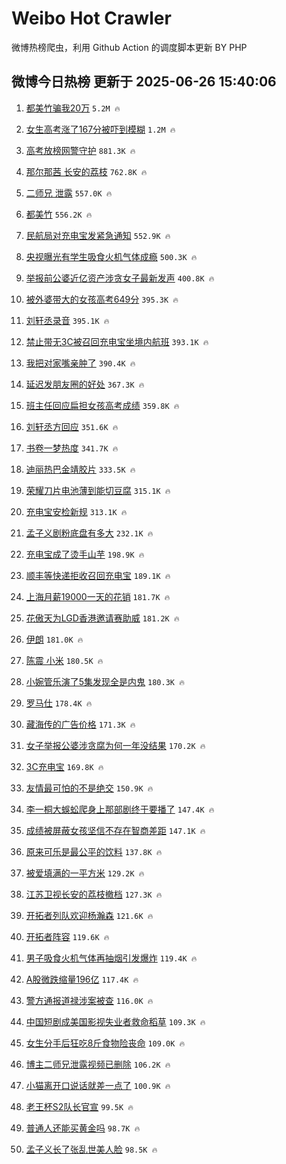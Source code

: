 # Weibo Hot Crawler 



微博热榜爬虫，利用 Github Action 的调度脚本更新 BY PHP 


## 微博今日热榜 更新于 2025-06-26 15:40:06 
1. [都美竹骗我20万](https://s.weibo.com/weibo?q=%E9%83%BD%E7%BE%8E%E7%AB%B9%E9%AA%97%E6%88%9120%E4%B8%87&t=31&band_rank=1&Refer=top) `5.2M 🔥` 

1. [女生高考涨了167分被吓到模糊](https://s.weibo.com/weibo?q=%23%E5%A5%B3%E7%94%9F%E9%AB%98%E8%80%83%E6%B6%A8%E4%BA%86167%E5%88%86%E8%A2%AB%E5%90%93%E5%88%B0%E6%A8%A1%E7%B3%8A%23&t=31&band_rank=2&Refer=top) `1.2M 🔥` 

1. [高考放榜网警守护](https://s.weibo.com/weibo?q=%23%E9%AB%98%E8%80%83%E6%94%BE%E6%A6%9C%E7%BD%91%E8%AD%A6%E5%AE%88%E6%8A%A4%23&t=31&band_rank=3&Refer=top) `881.3K 🔥` 

1. [那尔那茜 长安的荔枝](https://s.weibo.com/weibo?q=%E9%82%A3%E5%B0%94%E9%82%A3%E8%8C%9C%20%E9%95%BF%E5%AE%89%E7%9A%84%E8%8D%94%E6%9E%9D&t=31&band_rank=4&Refer=top) `762.8K 🔥` 

1. [二师兄 泄露](https://s.weibo.com/weibo?q=%E4%BA%8C%E5%B8%88%E5%85%84%20%E6%B3%84%E9%9C%B2&t=31&band_rank=5&Refer=top) `557.0K 🔥` 

1. [都美竹](https://s.weibo.com/weibo?q=%E9%83%BD%E7%BE%8E%E7%AB%B9&t=31&band_rank=6&Refer=top) `556.2K 🔥` 

1. [民航局对充电宝发紧急通知](https://s.weibo.com/weibo?q=%23%E6%B0%91%E8%88%AA%E5%B1%80%E5%AF%B9%E5%85%85%E7%94%B5%E5%AE%9D%E5%8F%91%E7%B4%A7%E6%80%A5%E9%80%9A%E7%9F%A5%23&t=31&band_rank=7&Refer=top) `552.9K 🔥` 

1. [央视曝光有学生吸食火机气体成瘾](https://s.weibo.com/weibo?q=%23%E5%A4%AE%E8%A7%86%E6%9B%9D%E5%85%89%E6%9C%89%E5%AD%A6%E7%94%9F%E5%90%B8%E9%A3%9F%E7%81%AB%E6%9C%BA%E6%B0%94%E4%BD%93%E6%88%90%E7%98%BE%23&t=31&band_rank=8&Refer=top) `500.3K 🔥` 

1. [举报前公婆近亿资产涉贪女子最新发声](https://s.weibo.com/weibo?q=%23%E4%B8%BE%E6%8A%A5%E5%89%8D%E5%85%AC%E5%A9%86%E8%BF%91%E4%BA%BF%E8%B5%84%E4%BA%A7%E6%B6%89%E8%B4%AA%E5%A5%B3%E5%AD%90%E6%9C%80%E6%96%B0%E5%8F%91%E5%A3%B0%23&t=31&band_rank=9&Refer=top) `400.8K 🔥` 

1. [被外婆带大的女孩高考649分](https://s.weibo.com/weibo?q=%23%E8%A2%AB%E5%A4%96%E5%A9%86%E5%B8%A6%E5%A4%A7%E7%9A%84%E5%A5%B3%E5%AD%A9%E9%AB%98%E8%80%83649%E5%88%86%23&t=31&band_rank=10&Refer=top) `395.3K 🔥` 

1. [刘轩丞录音](https://s.weibo.com/weibo?q=%23%E5%88%98%E8%BD%A9%E4%B8%9E%E5%BD%95%E9%9F%B3%23&t=31&band_rank=11&Refer=top) `395.1K 🔥` 

1. [禁止带无3C被召回充电宝坐境内航班](https://s.weibo.com/weibo?q=%23%E7%A6%81%E6%AD%A2%E5%B8%A6%E6%97%A03C%E8%A2%AB%E5%8F%AC%E5%9B%9E%E5%85%85%E7%94%B5%E5%AE%9D%E5%9D%90%E5%A2%83%E5%86%85%E8%88%AA%E7%8F%AD%23&t=31&band_rank=12&Refer=top) `393.1K 🔥` 

1. [我把对家嘴亲肿了](https://s.weibo.com/weibo?q=%E6%88%91%E6%8A%8A%E5%AF%B9%E5%AE%B6%E5%98%B4%E4%BA%B2%E8%82%BF%E4%BA%86&t=31&band_rank=13&Refer=top) `390.4K 🔥` 

1. [延迟发朋友圈的好处](https://s.weibo.com/weibo?q=%E5%BB%B6%E8%BF%9F%E5%8F%91%E6%9C%8B%E5%8F%8B%E5%9C%88%E7%9A%84%E5%A5%BD%E5%A4%84&t=31&band_rank=14&Refer=top) `367.3K 🔥` 

1. [班主任回应扁担女孩高考成绩](https://s.weibo.com/weibo?q=%23%E7%8F%AD%E4%B8%BB%E4%BB%BB%E5%9B%9E%E5%BA%94%E6%89%81%E6%8B%85%E5%A5%B3%E5%AD%A9%E9%AB%98%E8%80%83%E6%88%90%E7%BB%A9%23&t=31&band_rank=15&Refer=top) `359.8K 🔥` 

1. [刘轩丞方回应](https://s.weibo.com/weibo?q=%23%E5%88%98%E8%BD%A9%E4%B8%9E%E6%96%B9%E5%9B%9E%E5%BA%94%23&t=31&band_rank=16&Refer=top) `351.6K 🔥` 

1. [书卷一梦热度](https://s.weibo.com/weibo?q=%E4%B9%A6%E5%8D%B7%E4%B8%80%E6%A2%A6%E7%83%AD%E5%BA%A6&t=31&band_rank=17&Refer=top) `341.7K 🔥` 

1. [迪丽热巴金靖胶片](https://s.weibo.com/weibo?q=%23%E8%BF%AA%E4%B8%BD%E7%83%AD%E5%B7%B4%E9%87%91%E9%9D%96%E8%83%B6%E7%89%87%23&t=31&band_rank=18&Refer=top) `333.5K 🔥` 

1. [荣耀刀片电池薄到能切豆腐](https://s.weibo.com/weibo?q=%23%E8%8D%A3%E8%80%80%E5%88%80%E7%89%87%E7%94%B5%E6%B1%A0%E8%96%84%E5%88%B0%E8%83%BD%E5%88%87%E8%B1%86%E8%85%90%23&t=31&band_rank=19&Refer=top) `315.1K 🔥` 

1. [充电宝安检新规](https://s.weibo.com/weibo?q=%E5%85%85%E7%94%B5%E5%AE%9D%E5%AE%89%E6%A3%80%E6%96%B0%E8%A7%84&t=31&band_rank=20&Refer=top) `313.1K 🔥` 

1. [孟子义剧粉底盘有多大](https://s.weibo.com/weibo?q=%E5%AD%9F%E5%AD%90%E4%B9%89%E5%89%A7%E7%B2%89%E5%BA%95%E7%9B%98%E6%9C%89%E5%A4%9A%E5%A4%A7&t=31&band_rank=21&Refer=top) `232.1K 🔥` 

1. [充电宝成了烫手山芋](https://s.weibo.com/weibo?q=%23%E5%85%85%E7%94%B5%E5%AE%9D%E6%88%90%E4%BA%86%E7%83%AB%E6%89%8B%E5%B1%B1%E8%8A%8B%23&t=31&band_rank=22&Refer=top) `198.9K 🔥` 

1. [顺丰等快递拒收召回充电宝](https://s.weibo.com/weibo?q=%23%E9%A1%BA%E4%B8%B0%E7%AD%89%E5%BF%AB%E9%80%92%E6%8B%92%E6%94%B6%E5%8F%AC%E5%9B%9E%E5%85%85%E7%94%B5%E5%AE%9D%23&t=31&band_rank=23&Refer=top) `189.1K 🔥` 

1. [上海月薪19000一天的花销](https://s.weibo.com/weibo?q=%E4%B8%8A%E6%B5%B7%E6%9C%88%E8%96%AA19000%E4%B8%80%E5%A4%A9%E7%9A%84%E8%8A%B1%E9%94%80&t=31&band_rank=24&Refer=top) `181.7K 🔥` 

1. [花傲天为LGD香港邀请赛助威](https://s.weibo.com/weibo?q=%E8%8A%B1%E5%82%B2%E5%A4%A9%E4%B8%BALGD%E9%A6%99%E6%B8%AF%E9%82%80%E8%AF%B7%E8%B5%9B%E5%8A%A9%E5%A8%81&t=31&band_rank=25&Refer=top) `181.2K 🔥` 

1. [伊朗](https://s.weibo.com/weibo?q=%E4%BC%8A%E6%9C%97&t=31&band_rank=26&Refer=top) `181.0K 🔥` 

1. [陈震 小米](https://s.weibo.com/weibo?q=%E9%99%88%E9%9C%87%20%E5%B0%8F%E7%B1%B3&t=31&band_rank=27&Refer=top) `180.5K 🔥` 

1. [小婉管乐演了5集发现全是内鬼](https://s.weibo.com/weibo?q=%23%E5%B0%8F%E5%A9%89%E7%AE%A1%E4%B9%90%E6%BC%94%E4%BA%865%E9%9B%86%E5%8F%91%E7%8E%B0%E5%85%A8%E6%98%AF%E5%86%85%E9%AC%BC%23&t=31&band_rank=28&Refer=top) `180.3K 🔥` 

1. [罗马仕](https://s.weibo.com/weibo?q=%E7%BD%97%E9%A9%AC%E4%BB%95&t=31&band_rank=29&Refer=top) `178.4K 🔥` 

1. [藏海传的广告价格](https://s.weibo.com/weibo?q=%23%E8%97%8F%E6%B5%B7%E4%BC%A0%E7%9A%84%E5%B9%BF%E5%91%8A%E4%BB%B7%E6%A0%BC%23&t=31&band_rank=30&Refer=top) `171.3K 🔥` 

1. [女子举报公婆涉贪腐为何一年没结果](https://s.weibo.com/weibo?q=%23%E5%A5%B3%E5%AD%90%E4%B8%BE%E6%8A%A5%E5%85%AC%E5%A9%86%E6%B6%89%E8%B4%AA%E8%85%90%E4%B8%BA%E4%BD%95%E4%B8%80%E5%B9%B4%E6%B2%A1%E7%BB%93%E6%9E%9C%23&t=31&band_rank=31&Refer=top) `170.2K 🔥` 

1. [3C充电宝](https://s.weibo.com/weibo?q=3C%E5%85%85%E7%94%B5%E5%AE%9D&t=31&band_rank=32&Refer=top) `169.8K 🔥` 

1. [友情最可怕的不是绝交](https://s.weibo.com/weibo?q=%23%E5%8F%8B%E6%83%85%E6%9C%80%E5%8F%AF%E6%80%95%E7%9A%84%E4%B8%8D%E6%98%AF%E7%BB%9D%E4%BA%A4%23&t=31&band_rank=33&Refer=top) `150.9K 🔥` 

1. [李一桐大蜈蚣爬身上那部剧终于要播了](https://s.weibo.com/weibo?q=%23%E6%9D%8E%E4%B8%80%E6%A1%90%E5%A4%A7%E8%9C%88%E8%9A%A3%E7%88%AC%E8%BA%AB%E4%B8%8A%E9%82%A3%E9%83%A8%E5%89%A7%E7%BB%88%E4%BA%8E%E8%A6%81%E6%92%AD%E4%BA%86%23&t=31&band_rank=34&Refer=top) `147.4K 🔥` 

1. [成绩被屏蔽女孩坚信不存在智商差距](https://s.weibo.com/weibo?q=%23%E6%88%90%E7%BB%A9%E8%A2%AB%E5%B1%8F%E8%94%BD%E5%A5%B3%E5%AD%A9%E5%9D%9A%E4%BF%A1%E4%B8%8D%E5%AD%98%E5%9C%A8%E6%99%BA%E5%95%86%E5%B7%AE%E8%B7%9D%23&t=31&band_rank=35&Refer=top) `147.1K 🔥` 

1. [原来可乐是最公平的饮料](https://s.weibo.com/weibo?q=%E5%8E%9F%E6%9D%A5%E5%8F%AF%E4%B9%90%E6%98%AF%E6%9C%80%E5%85%AC%E5%B9%B3%E7%9A%84%E9%A5%AE%E6%96%99&t=31&band_rank=36&Refer=top) `137.8K 🔥` 

1. [被爱填满的一平方米](https://s.weibo.com/weibo?q=%E8%A2%AB%E7%88%B1%E5%A1%AB%E6%BB%A1%E7%9A%84%E4%B8%80%E5%B9%B3%E6%96%B9%E7%B1%B3&t=31&band_rank=37&Refer=top) `129.2K 🔥` 

1. [江苏卫视长安的荔枝撤档](https://s.weibo.com/weibo?q=%23%E6%B1%9F%E8%8B%8F%E5%8D%AB%E8%A7%86%E9%95%BF%E5%AE%89%E7%9A%84%E8%8D%94%E6%9E%9D%E6%92%A4%E6%A1%A3%23&t=31&band_rank=38&Refer=top) `127.3K 🔥` 

1. [开拓者列队欢迎杨瀚森](https://s.weibo.com/weibo?q=%23%E5%BC%80%E6%8B%93%E8%80%85%E5%88%97%E9%98%9F%E6%AC%A2%E8%BF%8E%E6%9D%A8%E7%80%9A%E6%A3%AE%23&t=31&band_rank=39&Refer=top) `121.6K 🔥` 

1. [开拓者阵容](https://s.weibo.com/weibo?q=%E5%BC%80%E6%8B%93%E8%80%85%E9%98%B5%E5%AE%B9&t=31&band_rank=40&Refer=top) `119.6K 🔥` 

1. [男子吸食火机气体再抽烟引发爆炸](https://s.weibo.com/weibo?q=%23%E7%94%B7%E5%AD%90%E5%90%B8%E9%A3%9F%E7%81%AB%E6%9C%BA%E6%B0%94%E4%BD%93%E5%86%8D%E6%8A%BD%E7%83%9F%E5%BC%95%E5%8F%91%E7%88%86%E7%82%B8%23&t=31&band_rank=41&Refer=top) `119.4K 🔥` 

1. [A股微跌缩量196亿](https://s.weibo.com/weibo?q=%23A%E8%82%A1%E5%BE%AE%E8%B7%8C%E7%BC%A9%E9%87%8F196%E4%BA%BF%23&t=31&band_rank=42&Refer=top) `117.4K 🔥` 

1. [警方通报道禄涉案被查](https://s.weibo.com/weibo?q=%23%E8%AD%A6%E6%96%B9%E9%80%9A%E6%8A%A5%E9%81%93%E7%A6%84%E6%B6%89%E6%A1%88%E8%A2%AB%E6%9F%A5%23&t=31&band_rank=43&Refer=top) `116.0K 🔥` 

1. [中国短剧成美国影视失业者救命稻草](https://s.weibo.com/weibo?q=%23%E4%B8%AD%E5%9B%BD%E7%9F%AD%E5%89%A7%E6%88%90%E7%BE%8E%E5%9B%BD%E5%BD%B1%E8%A7%86%E5%A4%B1%E4%B8%9A%E8%80%85%E6%95%91%E5%91%BD%E7%A8%BB%E8%8D%89%23&t=31&band_rank=44&Refer=top) `109.3K 🔥` 

1. [女生分手后狂吃8斤食物险丧命](https://s.weibo.com/weibo?q=%23%E5%A5%B3%E7%94%9F%E5%88%86%E6%89%8B%E5%90%8E%E7%8B%82%E5%90%838%E6%96%A4%E9%A3%9F%E7%89%A9%E9%99%A9%E4%B8%A7%E5%91%BD%23&t=31&band_rank=45&Refer=top) `109.0K 🔥` 

1. [博主二师兄泄露视频已删除](https://s.weibo.com/weibo?q=%23%E5%8D%9A%E4%B8%BB%E4%BA%8C%E5%B8%88%E5%85%84%E6%B3%84%E9%9C%B2%E8%A7%86%E9%A2%91%E5%B7%B2%E5%88%A0%E9%99%A4%23&t=31&band_rank=46&Refer=top) `106.2K 🔥` 

1. [小猫离开口说话就差一点了](https://s.weibo.com/weibo?q=%E5%B0%8F%E7%8C%AB%E7%A6%BB%E5%BC%80%E5%8F%A3%E8%AF%B4%E8%AF%9D%E5%B0%B1%E5%B7%AE%E4%B8%80%E7%82%B9%E4%BA%86&t=31&band_rank=47&Refer=top) `100.9K 🔥` 

1. [老王杯S2队长官宣](https://s.weibo.com/weibo?q=%E8%80%81%E7%8E%8B%E6%9D%AFS2%E9%98%9F%E9%95%BF%E5%AE%98%E5%AE%A3&t=31&band_rank=48&Refer=top) `99.5K 🔥` 

1. [普通人还能买黄金吗](https://s.weibo.com/weibo?q=%23%E6%99%AE%E9%80%9A%E4%BA%BA%E8%BF%98%E8%83%BD%E4%B9%B0%E9%BB%84%E9%87%91%E5%90%97%23&t=31&band_rank=49&Refer=top) `98.7K 🔥` 

1. [孟子义长了张乱世美人脸](https://s.weibo.com/weibo?q=%E5%AD%9F%E5%AD%90%E4%B9%89%E9%95%BF%E4%BA%86%E5%BC%A0%E4%B9%B1%E4%B8%96%E7%BE%8E%E4%BA%BA%E8%84%B8&t=31&band_rank=50&Refer=top) `98.5K 🔥` 


